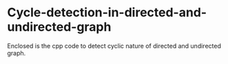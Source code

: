 # Cycle-detection-in-directed-and-undirected-graph
Enclosed is the cpp code to detect cyclic nature of directed and undirected graph.
